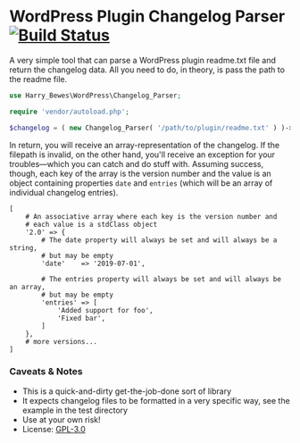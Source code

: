 # WordPress Plugin Changelog Parser [![Build Status](https://travis-ci.com/barryhughes/wp-plugin-changelog-parser.svg?branch=master)](https://travis-ci.com/barryhughes/wp-plugin-changelog-parser)

A very simple tool that can parse a WordPress plugin readme.txt file and return the changelog data. All you need to 
do, in theory, is pass the path to the readme file.

```php
use Harry_Bewes\WordPress\Changelog_Parser;

require 'vendor/autoload.php';

$changelog = ( new Changelog_Parser( '/path/to/plugin/readme.txt' ) )->get_changelog(); 
```

In return, you will receive an array-representation of the changelog. If the filepath is invalid, on the other hand, you'll receive an exception for your troubles—which you can catch and do stuff with. Assuming success, though, each key of the array is the version number and the value is an object containing properties `date` and `entries` (which will be an array of individual changelog entries).

```
[
    # An associative array where each key is the version number and
    # each value is a stdClass object
    '2.0' => {
        # The date property will always be set and will always be a string,
        # but may be empty
        'date'    => '2019-07-01',
        
        # The entries property will always be set and will always be an array,
        # but may be empty
        'entries' => [
            'Added support for foo',
            'Fixed bar',
        ]
    },
    # more versions...
]
```

### Caveats & Notes

* This is a quick-and-dirty get-the-job-done sort of library
* It expects changelog files to be formatted in a very specific way, see the example in the test directory
* Use at your own risk!
* License: [GPL-3.0](https://www.gnu.org/licenses/gpl-3.0.en.html)
